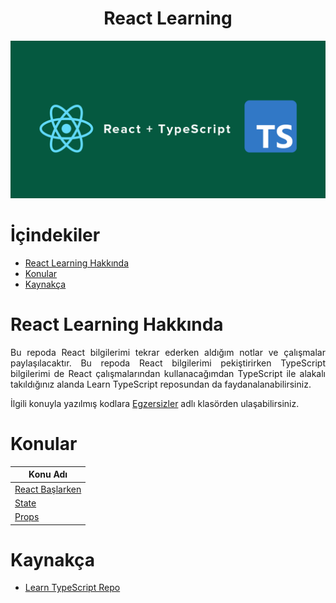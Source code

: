 <h1 style="text-align: center">React Learning</h1>

![React Learning Social Media Preview](image/react-learning.png)

# İçindekiler
- [React Learning Hakkında](#react-learning-hakkında)
- [Konular](#konular)
- [Kaynakça](#kaynakça)

# React Learning Hakkında
<p style="text-align: justify">Bu repoda React bilgilerimi tekrar ederken  aldığım notlar ve çalışmalar paylaşılacaktır. Bu repoda React bilgilerimi pekiştirirken TypeScript bilgilerimi de React çalışmalarından kullanacağımdan TypeScript ile alakalı takıldığınız alanda Learn TypeScript  reposundan da faydanalanabilirsiniz.</p>

<p style="text-align: justify">İlgili konuyla yazılmış kodlara <a href="Egzersizler">Egzersizler</a> adlı klasörden ulaşabilirsiniz.</p>

# Konular

| Konu Adı                                          |
|---------------------------------------------------|
| [React Başlarken](./React_Baslarken/Baslarken.md) |
| [State](./State/State.md)                         |
| [Props](./Props/Props.md)                         |


# Kaynakça
- [Learn TypeScript Repo](https://github.com/MelihKrts/Learn-TypeScript)